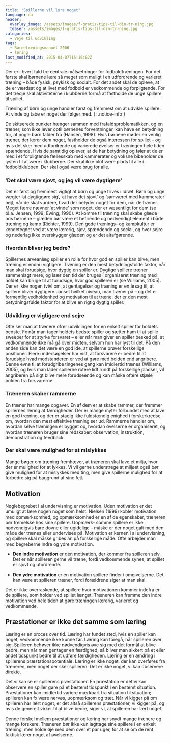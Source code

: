 ```yaml
---
title: "Spillerne vil lære noget"
language: da
header:
  overlay_image: /assets/images/f-gratis-tips-til-din-tr-ning.jpg
  teaser: /assets/images/f-gratis-tips-til-din-tr-ning.jpg
categories:
  - Veje til udvikling
tags:
  - Børnetræningsmanuel 2006
  - læring
last_modified_at: 2015-04-07T15:16:02Z
---
```


Der er i hvert fald tre centrale målsætninger for fodboldtræningen. For det første skal børnene lære så meget som muligt i en udfordrende og varieret træning – både fysisk, psykisk og socialt. For det andet skal de opleve, at de er værdsat og at livet med fodbold er vedkommende og forpligtende. For det tredje skal aktiviteterne i klubberne formå at fastholde de unge spillere til spillet.

Træning af børn og unge handler først og fremmest om at udvikle spillere. At vinde og tabe er noget der følger med.
{: .notice-info }

De skitserede punkter hænger sammen med frafaldsproblematikken, og en træner, som ikke lever optil børnenes forventninger, kan have en betydning for, at nogle børn falder fra (Hansen, 1998). Hvis børnene møder en venlig træner, der lærer dem noget, fastholder de også interessen for spillet – og hvis det sker med udfordrende og varierede øvelser er træningen hele tiden spændende. Hvis de samtidig oplever, at de har betydning og føler at de er med i et forpligtende fællesskab med kammerater og voksne bibeholder de lysten til at være i klubberne. Der skal ikke blot være plads til alle i fodboldklubben. Der skal også være brug for alle.

### ’Det skal være sjovt, og jeg vil være dygtigere’

Det er først og fremmest vigtigt at børn og unge trives i idræt. Børn og unge vægter ’at dygtiggøre sig’, ’at have det sjovt’ og ’samværet med kammerater’ højt, når de skal vurdere, hvad der betyder noget for dem, når de træner. Meget færre nævner ’at vinde’ som noget, der er væsentligt for dem (se bl.a. Jensen, 1999; Ewing, 1990). At komme til træning skal skabe glæde hos børnene – glæden bør være et befriende og nødvendigt element i både træning og kamp (Richter, 1999). Den gode trænings- og kampkultur er kendetegnet ved at være lærerig, sjov, spændende og social, og hvor sejre og nederlag ikke overskygger glæden og er det altafgørende.

### Hvordan bliver jeg bedre?

Spillernes arveanlæg spiller en rolle for hvor god en spiller kan blive, men træning er endnu vigtigere. Træning er den mest betydningsfulde faktor, når man skal forudsige, hvor dygtig en spiller er. Dygtige spillere træner sammenlagt mere, og især den tid der bruges i organiseret træning med holdet kan bruge til at forudsige, hvor god spilleren er (se Williams, 2005). Der er ikke nogen tvivl om, at gentagelser og træning er en årsag til, at spillere bliver dygtigere uanset hvilket niveau, man træner på – og det er formentlig vedholdenhed og motivation til at træne, der er den mest betydningsfulde faktor for at blive en rigtig dygtig spiller.

### Udvikling er vigtigere end sejre

Ofte ser man at trænere ofrer udviklingen for en enkelt spiller for holdets bedste. Fx når man tager holdets bedste spiller og sætter ham til at spille sweeper for at styrke forsvaret – eller når man giver en spiller besked på, at vedkommende ikke må gå over midten, selvom hun har lyst til det. På den anden side kan det være en god ide, at spillerne prøver forskellige positioner. Flere undersøgelser har vist, at forsvarere er bedre til at forudsige hvad modstanderen er ved at gøre med bolden end angribere. Denne evne til at forudgribe tingenes gang kan imidlertid trænes (Williams, 2005), og hvis man lader spillerne rotere lidt rundt på forskellige pladser, vil angriberen på sigt blive mere forudseende og kan måske oftere stjæle bolden fra forsvarerne.

### Træneren skaber rammerne

En træner har mange opgaver. En af dem er at skabe rammer, der fremmer spillernes læring af færdigheder. Der er mange myter forbundet med at lave en god træning, og der er stadig ikke fuldstændig enighed i forskerkredse om, hvordan den mest effektive træning ser ud. Rammerne handler om, hvordan selve træningen er bygget op, hvordan øvelserne er organiseret, og hvordan træneren bruger sine redskaber: observation, instruktion, demonstration og feedback.

### Der skal være mulighed for at mislykkes

Mange bøger om træning fremhæver, at træneren skal lave et miljø, hvor der er mulighed for at lykkes. Vi vil gerne understrege at miljøet også bør give mulighed for at mislykkes med ting, men give spillerne mulighed for at forbedre sig på baggrund af sine fejl.

## Motivation

Nøglebegrebet i al undervisning er motivation. Uden motivation er det umuligt at lære nogen noget som helst. Nielsen (1999) kobler motivation med opmærksomhed, og opmærksomhed er en af de egenskaber, træneren bør fremelske hos sine spillere. Uopmærk- somme spillere er ikke nødvendigvis bare dovne eller ugidelige – måske er der noget galt med den måde der trænes eller undervises på. Motivation er kernen i al undervisning, og spillere skal måske gribes an på forskellige måde. Ofte arbejder man med begreberne indre og ydre motivation.

- **Den indre motivation** er den motivation, der kommer fra spilleren selv. Det er når spilleren gerne vil træne, fordi vedkommende synes, at spillet er sjovt og ufordrende.

- **Den ydre motivation** er en motivation spillere finder i omgivelserne. Det kan være at spilleren træner, fordi forældrene siger at man skal.

Det er ikke overraskende, at spillere hvor motivationen kommer indefra er de spillere, som holder ved spillet længst. Træneren kan fremme den indre motivation ved hele tiden at gøre træningen lærerig, varieret og vedkommende.

## Præstationer er ikke det samme som læring

Læring er en proces over tid. Læring har fundet sted, hvis en spiller kan noget, vedkommende ikke kunne før. Læring kan foregå, når spilleren øver sig. Spilleren behøver ikke nødvendigvis øve sig med det formål at blive bedre, men når man gentager en færdighed, så bliver man sikkert på et eller andet tidspunkt bedre til at udføre færdigheden. Læring er en ændring i spillerens præstationspotentiale. Læring er ikke noget, der kan overføres fra træneren, men noget der sker spilleren. Det er ikke noget, vi kan observere direkte.

Det vi kan se er spillerens præstationer. En præstation er det vi kan observere en spiller gøre på et bestemt tidspunkt i en bestemt situation. Præstationer kan imidlertid variere mærkbart fra situation til situation; spilleren kan fx være nervøs, uopmærksom og træt. Når vi kigger på om spilleren har lært noget, er det altså spillerens præstationer, vi kigger på, og hvis de generelt virker til at blive bedre, siger vi, at spilleren har lært noget. 

Denne forskel mellem præstationer og læring har snydt mange trænere og mange forskere. Træneren bør ikke kun iagttage sine spillere i en enkelt træning, men holde øje med dem over et par uger, for at se om de rent faktisk lærer noget af øvelserne.
